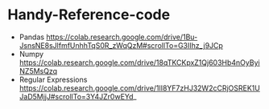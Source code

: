 # Handy-Reference-code
* Pandas https://colab.research.google.com/drive/1Bu-JsnsNE8sJlfmfUnhhTqS0R_zWqQzM#scrollTo=G3IIhz_j9JCp
* Numpy https://colab.research.google.com/drive/18qTKCKpxZ1Qj603Hb4nOyByiNZ5MsQzq
* Regular Expressions https://colab.research.google.com/drive/1lI8YF7zHJ32W2cCRjOSREK1UJaD5MjjJ#scrollTo=3Y4JZr0wEYd_
